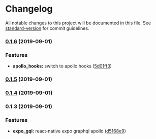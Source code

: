 # Changelog

All notable changes to this project will be documented in this file. See [standard-version](https://github.com/conventional-changelog/standard-version) for commit guidelines.

### [0.1.6](https://github.com/darylwalsh/react-native-expo-ts-apollo/compare/v0.1.5...v0.1.6) (2019-09-01)


### Features

* **apollo_hooks:** switch to apollo hooks ([5d01ff3](https://github.com/darylwalsh/react-native-expo-ts-apollo/commit/5d01ff3))

### [0.1.5](https://github.com/darylwalsh/react-native-expo-ts-apollo/compare/v0.1.4...v0.1.5) (2019-09-01)

### [0.1.4](https://github.com/darylwalsh/react-native-expo-ts-apollo/compare/v0.1.3...v0.1.4) (2019-09-01)

### 0.1.3 (2019-09-01)


### Features

* **expo_gql:** react-native expo graphql apollo ([d5168e9](https://github.com/darylwalsh/react-native-expo-ts-apollo/commit/d5168e9))
